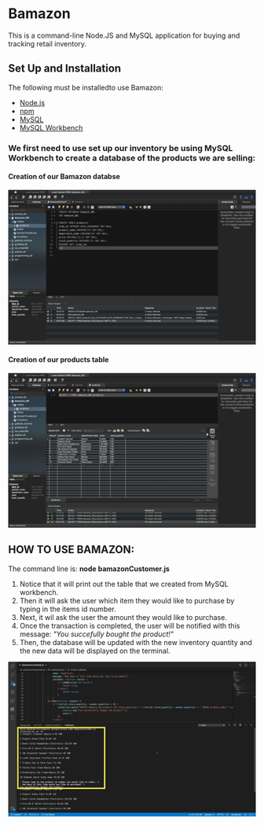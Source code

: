 # Bamazon
This is a command-line Node.JS and MySQL application for buying and tracking retail inventory.

## Set Up and Installation
The following must be installedto use Bamazon:

- [Node.js](https://nodejs.org/en/)
- [npm](https://www.npmjs.com/get-npm)
- [MySQL](https://www.mysql.com/)
- [MySQL Workbench](https://www.mysql.com/products/workbench/)

### We first need to use set up our inventory be using MySQL Workbench to create a database of the products we are selling:
#### Creation of our Bamazon databse
![Screenshot of database creation](bamazonDB.png)
#### Creation of our products table
![Screenshot of table creation](inventory.png)


## HOW TO USE BAMAZON:
The command line is: **node bamazonCustomer.js**
1. Notice that it will print out the table that we created from MySQL workbench.
2. Then it will ask the user which item they would like to purchase by typing in the items id number.
3. Next, it wil ask the user the amount they would like to purchase.
4. Once the transaction is completed, the user will be notified with this message: _"You succefully bought the product!"_
5. Then, the database will be updated with the new inventory quantity and the new data will be displayed on the terminal.

![Screenshot of table creation](bamazonDemo.png)


